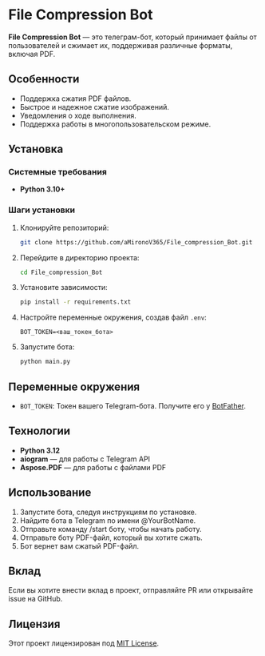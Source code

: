# File Compression Bot

**File Compression Bot** — это телеграм-бот, который принимает файлы от пользователей и сжимает их,
поддерживая различные форматы, включая PDF.

## Особенности

- Поддержка сжатия PDF файлов.
- Быстрое и надежное сжатие изображений.
- Уведомления о ходе выполнения.
- Поддержка работы в многопользовательском режиме.

## Установка

### Системные требования

- **Python 3.10+**

### Шаги установки

1. Клонируйте репозиторий:

    ```bash
    git clone https://github.com/aMironoV365/File_compression_Bot.git
    ```

2. Перейдите в директорию проекта:

    ```bash
    cd File_compression_Bot
    ```

3. Установите зависимости:

    ```bash
    pip install -r requirements.txt
    ```

4. Настройте переменные окружения, создав файл `.env`:

    ```
    BOT_TOKEN=<ваш_токен_бота>
    ```

5. Запустите бота:

    ```bash
    python main.py
    ```

## Переменные окружения

- `BOT_TOKEN`: Токен вашего Telegram-бота. Получите его у [BotFather](https://t.me/botfather).

## Технологии

- **Python 3.12**
- **aiogram** — для работы с Telegram API
- **Aspose.PDF** — для работы с файлами PDF


## Использование

1. Запустите бота, следуя инструкциям по установке.
2. Найдите бота в Telegram по имени @YourBotName.
3. Отправьте команду /start боту, чтобы начать работу.
4. Отправьте боту PDF-файл, который вы хотите сжать.
5. Бот вернет вам сжатый PDF-файл.

## Вклад

Если вы хотите внести вклад в проект, отправляйте PR или открывайте issue на GitHub.

## Лицензия

Этот проект лицензирован под [MIT License](LICENSE).
